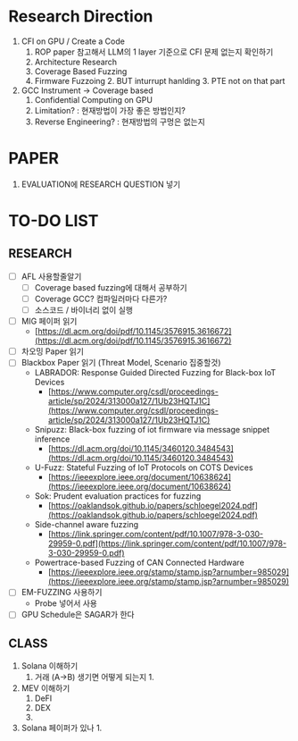 # Research Direction
1. CFI on GPU / Create a Code
	1. ROP paper 참고해서 LLM의 1 layer 기준으로 CFI 문제 없는지 확인하기
	2. Architecture Research
	3. Coverage Based Fuzzing
	4. Firmware Fuzzoing
		2. BUT inturrupt hanlding
		3. PTE not on that part
2. GCC Instrument -> Coverage based
	1. Confidential Computing on GPU
	2. Limitation? : 현재방법이 가장 좋은 방법인지?
	3. Reverse Engineering? : 현재방법의 구멍은 없는지
	  
# **PAPER**

1. EVALUATION에 RESEARCH QUESTION 넣기
# **TO-DO LIST**

## **RESEARCH**

- [ ] AFL 사용할줄알기
	- [ ] Coverage based fuzzing에 대해서 공부하기
	- [ ] Coverage GCC? 컴파일러마다 다른가?
	- [ ] 소스코드 / 바이너리 없이 실행
- [ ] MIG 페이퍼 읽기
	- [https://dl.acm.org/doi/pdf/10.1145/3576915.3616672](https://dl.acm.org/doi/pdf/10.1145/3576915.3616672)
- [ ] 차오밍 Paper 읽기
- [ ] Blackbox Paper 읽기 (Threat Model, Scenario 집중할것)
	- LABRADOR: Response Guided Directed Fuzzing for Black-box IoT Devices
		- [https://www.computer.org/csdl/proceedings-article/sp/2024/313000a127/1Ub23HQTJ1C](https://www.computer.org/csdl/proceedings-article/sp/2024/313000a127/1Ub23HQTJ1C)
	- Snipuzz: Black-box fuzzing of iot firmware via message snippet inference
		- [https://dl.acm.org/doi/10.1145/3460120.3484543](https://dl.acm.org/doi/10.1145/3460120.3484543)
	- U-Fuzz: Stateful Fuzzing of IoT Protocols on COTS Devices
		- [https://ieeexplore.ieee.org/document/10638624](https://ieeexplore.ieee.org/document/10638624)
	- Sok: Prudent evaluation practices for fuzzing
		- [https://oaklandsok.github.io/papers/schloegel2024.pdf](https://oaklandsok.github.io/papers/schloegel2024.pdf)
	- Side-channel aware fuzzing
		- [https://link.springer.com/content/pdf/10.1007/978-3-030-29959-0.pdf](https://link.springer.com/content/pdf/10.1007/978-3-030-29959-0.pdf)
	- Powertrace-based Fuzzing of CAN Connected Hardware
		- [https://ieeexplore.ieee.org/stamp/stamp.jsp?arnumber=985029](https://ieeexplore.ieee.org/stamp/stamp.jsp?arnumber=985029)
- [ ] EM-FUZZING 사용하기
	- Probe 넣어서 사용
- [ ] GPU Schedule은 SAGAR가 한다

## **CLASS**
1. Solana 이해하기
	1. 거래 (A->B) 생기면 어떻게 되는지
		1. 
2. MEV 이해하기
	1. DeFI
	2. DEX
	3. 
3. Solana 페이퍼가 있나
	1. 